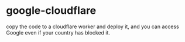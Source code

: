 # google-cloudflare

copy the code to a cloudflare worker and deploy it, and you can access Google even if your country has blocked it.
